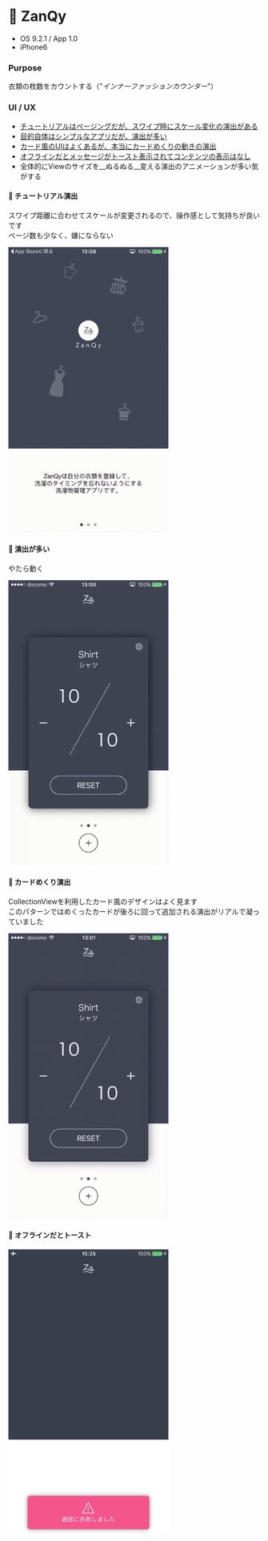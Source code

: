 # 👕 ZanQy

* OS 9.2.1 / App 1.0
* iPhone6

### Purpose
衣類の枚数をカウントする（"_インナーファッションカウンター_"）

### UI / UX
* [チュートリアルはページングだが、スワイプ時にスケール変化の演出がある](#zq_tutorial)
* [目的自体はシンプルなアプリだが、演出が多い](#zq_animation)
* [カード風のUIはよくあるが、本当にカードめくりの動きの演出](#zq_card)
* [オフラインだとメッセージがトースト表示されてコンテンツの表示はなし](#zq_error)
* 全体的にViewのサイズを__ぬるぬる__変える演出のアニメーションが多い気がする

#### :triangular_flag_on_post: <a name="zq_tutorial">チュートリアル演出</a>
スワイプ距離に合わせてスケールが変更されるので、操作感として気持ちが良いです  
ページ数も少なく、嫌にならない

<img src="https://github.com/mafmoff/100Apps/blob/master/Resources/Images/zq_tutorial.gif" width="320px">

#### :triangular_flag_on_post: <a name="zq_animation">演出が多い</a>
やたら動く

<img src="https://github.com/mafmoff/100Apps/blob/master/Resources/Images/zq_animation.gif" width="320px">


#### :triangular_flag_on_post: <a name="zq_card">カードめくり演出</a>
CollectionViewを利用したカード風のデザインはよく見ます   
このパターンではめくったカードが後ろに回って追加される演出がリアルで凝っていました

<img src="https://github.com/mafmoff/100Apps/blob/master/Resources/Images/zq_card.gif" width="320px">


#### :triangular_flag_on_post: <a name="zq_error">オフラインだとトースト</a>
<img src="https://github.com/mafmoff/100Apps/blob/master/Resources/Images/zq_error.jpg" width="320px">

